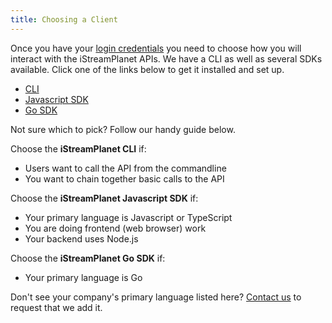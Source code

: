 ```yaml
---
title: Choosing a Client
---
```


Once you have your [login credentials](/docs/guide/) you need to choose how you will interact with the iStreamPlanet APIs. We have a CLI as well as several SDKs available. Click one of the links below to get it installed and set up.

- [CLI](/docs/cli)
- [Javascript SDK](/docs/sdks/javascript)
- [Go SDK](/docs/sdks/go)

Not sure which to pick? Follow our handy guide below.

Choose the **iStreamPlanet CLI** if:

- Users want to call the API from the commandline
- You want to chain together basic calls to the API

Choose the **iStreamPlanet Javascript SDK** if:

- Your primary language is Javascript or TypeScript
- You are doing frontend (web browser) work
- Your backend uses Node.js

Choose the **iStreamPlanet Go SDK** if:

- Your primary language is Go

Don't see your company's primary language listed here? [Contact us](https://istreamplanet.com/contact/) to request that we add it.

